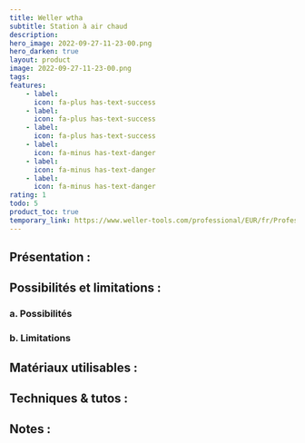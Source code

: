 ```yaml
---
title: Weller wtha
subtitle: Station à air chaud
description: 
hero_image: 2022-09-27-11-23-00.png
hero_darken: true
layout: product
image: 2022-09-27-11-23-00.png
tags: 
features:
    - label: 
      icon: fa-plus has-text-success
    - label: 
      icon: fa-plus has-text-success
    - label: 
      icon: fa-plus has-text-success
    - label: 
      icon: fa-minus has-text-danger
    - label: 
      icon: fa-minus has-text-danger
    - label: 
      icon: fa-minus has-text-danger
rating: 1
todo: 5
product_toc: true
temporary_link: https://www.weller-tools.com/professional/EUR/fr/Professionnel/Techniques+de+soudage/Stations+de+soudage/Stations+à+air+chaud/900+W/WTHA+1+%28UK%29
---
```

## Présentation :

## Possibilités et limitations :

### a. Possibilités

### b. Limitations

## Matériaux utilisables :

## Techniques & tutos :

## Notes :
